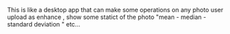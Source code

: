 This is like a desktop app that can make some operations on any photo user upload as enhance , show some statict of the photo "mean - median - standard deviation " etc...
